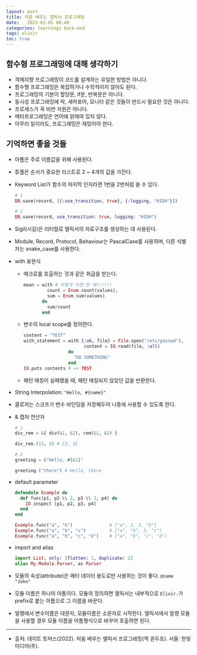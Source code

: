 ```yaml
---
layout: post
title: 처음 배우는 엘릭서 프로그래밍
date:   2023-01-05 08:40
categories: learnings back-end
tags: elixir
toc: true
---
```


## 함수형 프로그래밍에 대해 생각하기

- 객체지향 프로그래밍이 코드를 설계하는 유일한 방법은 아니다.
- 함수형 프로그래밍은 복잡하거나 수학적이지 않아도 된다.
- 프로그래밍의 기본이 할당문, if문, 반복문은 아니다.
- 동시성 프로그래밍에 락, 세마포어, 모니터 같은 것들이 반드시 필요한 것은 아니다.
- 프로세스가 꼭 비싼 자원은 아니다.
- 메타프로그래밍은 언어에 얽매여 있지 않다.
- 아무리 일이라도, 프로그래밍은 재밌어야 한다.

## 기억하면 좋을 것들

- 아톰은 주로 이름값을 위해 사용된다.
- 튜플은 순서가 중요한 리스트로 2 ~ 4개의 값을 가진다.
- Keyword List가 함수의 마지막 인자라면 1번을 2번처럼 쓸 수 있다.
  ``` elixir
  # 1
  DB.save(record, [{:use_transition, true}, {:logging, "HIGH"}])
  ```
  
  ``` elixir
  # 2
  DB.save(record, use_transition: true, logging: "HIGH")
  ```
- Sigil(시길)은 리터럴로 엘릭서의 자료구조를 생성하는 데 사용된다.
- Module, Record, Protocol, Behaviour는 PascalCase를 사용하며, 다른 식별자는 snake_case를 사용한다.
- with 표현식
  - 메크로를 호출하는 것과 같은 취급을 받는다.
    ``` elixir
    mean = with # 이렇게 쓰면 안 돼!!!!!!
             count = Enum.count(values),
             sum = Enum.sum(values)
           do
             sum/count
           end
    ```
  - 변수의 local scope를 정의한다.
    ```elixir
    content = "TEST"
    with_statement = with {:ok, file} = File.open("/etc/passwd"),
                           content = IO.read(file, :all)
                     do
                       "DO SOMETHING"
                     end
    IO.puts contents # => TEST
    ```
  - 패턴 매칭이 실패했을 때, 패턴 매칭되지 않았던 값을 반환한다.
- String Interpolation: `"Hello, #{name}"`
- 클로저는 스코프가 변수 바인딩을 저장해두어 나중에 사용할 수 있도록 한다.
- & 캡처 연산자
  ``` elixir
  # 1
  div_rem = &{ div(&1, &2), rem(&1, &2) }
  
  div_rem.(13, 5) # {2, 3}
  
  # 2
  greeting = &"Hello, #{&1}"
  
  greeting.("there") # Hello, there
  ```
- default parameter
  ``` elixir
  defmodule Example do
    def func(p1, p2 \\ 2, p3 \\ 3, p4) do
      IO.inspect [p1, p2, p3, p4]
    end
  end
  
  Example.func("a", "b")              # ["a", 2, 3, "b"]
  Example.func("a", "b", "c")         # ["a", "b", 3, "c"]
  Example.func("a", "b", "c", "d")    # ["a", "b", "c", "d"]
  ```
- import and alias
  ``` elixir
  import List, only: [flatten: 1, duplicate: 2]
  alias My.Module.Parser, as Parser
  ```
 - 모듈의 속성(attribute)은 메타 데이터 용도로만 사용하는 것이 좋다. `@name "John"`
 - 모듈 이름은 하나의 아톰이다. 모듈의 정의하면 엘릭서는 내부적으로 `Elixir.`가 prefix로 붙는 아톰으로 그 이름을 바꾼다.
 - 얼랭에서 변수이름은 대문자, 모듈이름은 소문자로 시작한다. 엘릭서에서 얼랭 모듈을 사용할 경우 모듈 이름을 아톰형식으로 바꾸어 호출하면 된다.
---
- 출처: 데이트 토머스(2022). 처음 배우는 엘릭서 프로그래밍(역 권두호). 서울: 한빛미디어(주).

